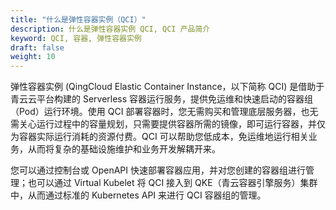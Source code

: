 ```yaml
---
title: "什么是弹性容器实例（QCI）"
description: 什么是弹性容器实例 QCI, QCI 产品简介
keyword: QCI, 容器, 弹性容器实例
draft: false
weight: 10
---
```


弹性容器实例 (QingCloud Elastic Container Instance，以下简称 QCI) 是借助于青云云平台构建的 Serverless 容器运行服务，提供免运维和快速启动的容器组（Pod）运行环境。使用 QCI 部署容器时，您无需购买和管理底层服务器，也无需关心运行过程中的容量规划，只需要提供容器所需的镜像，即可运行容器，并仅为容器实际运行消耗的资源付费。QCI 可以帮助您低成本，免运维地运行相关业务，从而将复杂的基础设施维护和业务开发解耦开来。

您可以通过控制台或 OpenAPI 快速部署容器应用，并对您创建的容器组进行管理；也可以通过 Virtual Kubelet 将 QCI 接入到 QKE（青云容器引擎服务）集群中，从而通过标准的 Kubernetes API 来进行 QCI 容器组的管理。

<!-- 补充一个使用图-->

<!-- 补充产品架构-->
